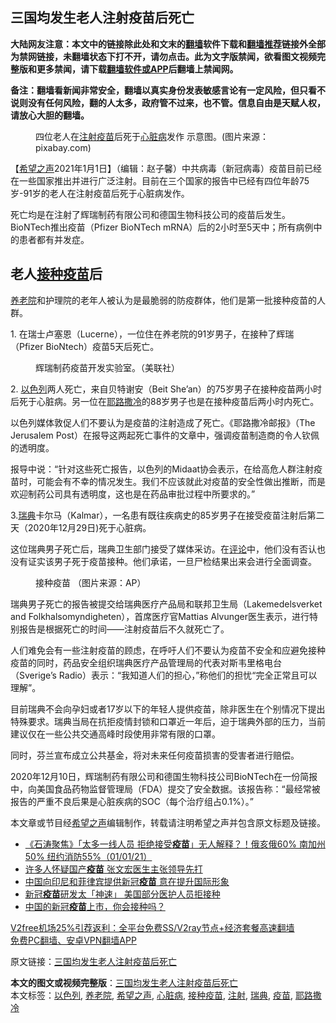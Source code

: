  <h2>三国均发生老人注射疫苗后死亡</h2> <p class="notice"><b>大陆网友注意：本文中的链接除此处和文末的<a href="https://github.com/bannedbook/fanqiang" >翻墙</a>软件下载和<a href="https://github.com/killgcd/justmysocks/blob/master/README.md">翻墙推荐</a>链接外全部为禁网链接，未翻墙状态下打不开，请勿点击。此为文字版禁闻，欲看图文视频完整版和更多禁闻，请下载<a href="https://github.com/bannedbook/fanqiang">翻墙软件或APP</a>后翻墙上禁闻网。</p><p>备注：翻墙看新闻非常安全，翻墙以真实身份发表敏感言论有一定风险，但只看不说则没有任何风险，翻的人太多，政府管不过来，也不管。信息自由是天赋人权，请放心大胆的翻墙。</b></p>  <div class="entry"> <figure> <p><figcaption>四位老人在<a href="https://www.bannedbook.org/bnews/tag/%E6%B3%A8%E5%B0%84/" class="st_tag internal_tag" rel="tag" title="标签 注射 下的日志">注射</a><a href="https://www.bannedbook.org/bnews/tag/%e7%96%ab%e8%8b%97/" class="st_tag internal_tag" rel="tag" title="标签 疫苗 下的日志">疫苗</a>后死于<a href="https://www.bannedbook.org/bnews/tag/%e5%bf%83%e8%84%8f%e7%97%85/" class="st_tag internal_tag" rel="tag" title="标签 心脏病 下的日志">心脏病</a>发作   示意图。(图片来源：pixabay.com)</figcaption></figure> <p>【<span class='wp_keywordlink_affiliate'><a href="https://www.soundofhope.org" title="希望之声" target="_blank">希望之声</a></span>2021年1月1日】（编辑：赵子馨）中共病毒（新冠病毒）疫苗目前已经在一些国家推出并进行广泛注射。目前在三个国家的报告中已经有四位年龄75岁-91岁的老人在注射疫苗后死于心脏病发作。</p> <p>死亡均是在注射了辉瑞制药有限公司和德国生物科技公司的疫苗后发生。BioNTech推出疫苗（Pfizer BioNTech mRNA）后的2小时至5天中；所有病例中的患者都有并发症。</p> <h2><strong>老人<a href="https://www.bannedbook.org/bnews/tag/%E6%8E%A5%E7%A7%8D%E7%96%AB%E8%8B%97/" class="st_tag internal_tag" rel="tag" title="标签 接种疫苗 下的日志">接种疫苗</a>后</strong></h2> <p><a href="https://www.bannedbook.org/bnews/tag/%e5%85%bb%e8%80%81%e9%99%a2/" class="st_tag internal_tag" rel="tag" title="标签 养老院 下的日志">养老院</a>和护理院的老年人被认为是最脆弱的防疫群体，他们是第一批接种疫苗的人群。</p> <p>1. 在瑞士卢塞恩（Lucerne），一位住在养老院的91岁男子，在接种了辉瑞（Pfizer BioNtech）疫苗5天后死亡。</p>  <figure><figcaption>辉瑞制药疫苗开发实验室。（美联社）</figcaption></figure> <p>2. <a href="https://www.bannedbook.org/bnews/tag/%e4%bb%a5%e8%89%b2%e5%88%97/" class="st_tag internal_tag" rel="tag" title="标签 以色列 下的日志">以色列</a>两人死亡，来自贝特谢安（Beit She’an）的75岁男子在接种疫苗两小时后死于心脏病。另一位在<a href="https://www.bannedbook.org/bnews/tag/%e8%80%b6%e8%b7%af%e6%92%92%e5%86%b7/" class="st_tag internal_tag" rel="tag" title="标签 耶路撒冷 下的日志">耶路撒冷</a>的88岁男子也是在接种疫苗后两小时内死亡。</p> <p>以色列媒体敦促人们不要认为是疫苗的注射造成了死亡。《耶路撒冷邮报》（The Jerusalem Post）在报导这两起死亡事件的文章中，强调疫苗制造商的令人钦佩的透明度。</p> <p>报导中说：“针对这些死亡报告，以色列的Midaat协会表示，在给高危人群注射疫苗时，可能会有不幸的情况发生。我们不应该就此对疫苗的安全性做出推断，而是欢迎制药公司具有透明度，这也是在药品审批过程中所要求的。”</p> <p>3.<a href="https://www.bannedbook.org/bnews/tag/%e7%91%9e%e5%85%b8/" class="st_tag internal_tag" rel="tag" title="标签 瑞典 下的日志">瑞典</a>卡尔马（Kalmar），一名患有既往疾病史的85岁男子在接受疫苗注射后第二天（2020年12月29日)死于心脏病。</p>  <p>这位瑞典男子死亡后，瑞典卫生部门接受了媒体采访。在<span class='wp_keywordlink_affiliate'><a href="https://www.bannedbook.org/bnews/comments/" title="新闻评论" target="_blank">评论</a></span>中，他们没有否认也没有证实该男子死于疫苗接种。他们承诺，一旦尸检结果出来会进行全面调查。</p> <figure><figcaption>接种疫苗 （图片来源：AP）</figcaption></figure> <p>瑞典男子死亡的报告被提交给瑞典医疗产品局和联邦卫生局（Lakemedelsverket and Folkhalsomyndigheten），首席医疗官Mattias Alvunger医生表示，进行特别报告是根据死亡的时间——注射疫苗后不久就死亡了。</p> <p>人们难免会有一些注射疫苗的顾虑，在呼吁人们不要认为疫苗不安全和应避免接种疫苗的同时，药品安全组织瑞典医疗产品管理局的代表对斯韦里格电台（Sverige’s Radio）表示：“我知道人们的担心，”称他们的担忧“完全正常且可以理解”。</p> <p>目前瑞典不会向孕妇或者17岁以下的年轻人提供疫苗，除非医生在个别情况下提出特殊要求。瑞典当局在抗拒疫情封锁和口罩近一年后，迫于瑞典外部的压力，当前建议仅在一些公共交通高峰时段使用非常有限的口罩。</p>  <p>同时，芬兰宣布成立公共基金，将对未来任何疫苗损害的受害者进行赔偿。</p> <p>2020年12月10日，辉瑞制药有限公司和德国生物科技公司BioNTech在一份简报中，向美国食品药物监督管理局（FDA）提交了安全数据。该报告称：“最经常被报告的严重不良后果是心脏疾病的SOC（每个治疗组占0.1%）。”</p> <p>本文章或节目经<a href="https://www.bannedbook.org/bnews/tag/%e5%b8%8c%e6%9c%9b%e4%b9%8b%e5%a3%b0/" class="st_tag internal_tag" rel="tag" title="标签 希望之声 下的日志">希望之声</a>编辑制作，转载请注明希望之声并包含原文标题及链接。</p> <ul class='op-related-articles' title='相关阅读'> <li><a href='https://www.bannedbook.org/bnews/bannedvideo/20210102/1459558.html' target='_blank'>《石涛聚焦》「太多一线人员 拒绝接受<b>疫苗</b>」无人解释？！俄亥俄60% 南加州50% 纽约消防55%（01/01/21）</a></li> <li><a href='https://www.bannedbook.org/bnews/headline/20210102/1459366.html' target='_blank'>许多人怀疑国产<b>疫苗</b> 张文宏医生主张领导先打</a></li> <li><a href='https://www.bannedbook.org/bnews/headline/20210102/1459299.html' target='_blank'>中国向印尼和菲律宾提供新冠<b>疫苗</b> 意在提升国际形象</a></li> <li><a href='https://www.bannedbook.org/bnews/cnnews/20210102/1459289.html' target='_blank'>新冠<b>疫苗</b>研发太「神速」 美国部分医护人员拒接种</a></li> <li><a href='https://www.bannedbook.org/bnews/baitai/20210101/1459191.html' target='_blank'>中国的新冠<b>疫苗</b>上市，你会接种吗？</a></li> </ul> <p class="texttj"> <a href="https://www.bannedbook.org/forum23/topic22702.html" target="_blank">V2free机场25%引荐返利：全平台免费SS/V2ray节点+经济套餐高速翻墙</a><br/> <a href="https://github.com/bannedbook/fanqiang/wiki/%E7%A6%81%E9%97%BB%E7%BD%91%E5%AE%89%E5%8D%93%E7%BF%BB%E5%A2%99%E6%96%B0%E9%97%BBAPP" target="_blank">免费PC翻墙、安卓VPN翻墙APP</a></p><p>原文链接：<a class="src_link"  href="https://www.soundofhope.org/post/459557" target="_blank">三国均发生老人注射疫苗后死亡</a></p> <a name='sharetosocial'></a>       <div><b>本文的图文或视频完整版</b>：<a href='https://www.bannedbook.org/bnews/comments/20210102/1459575.html'>三国均发生老人注射疫苗后死亡</a></div>  </div><!--END ENTRY--> <div class="postfooter"> <div>本文标签：<a href="https://www.bannedbook.org/bnews/tag/%e4%bb%a5%e8%89%b2%e5%88%97/" rel="tag">以色列</a>, <a href="https://www.bannedbook.org/bnews/tag/%e5%85%bb%e8%80%81%e9%99%a2/" rel="tag">养老院</a>, <a href="https://www.bannedbook.org/bnews/tag/%e5%b8%8c%e6%9c%9b%e4%b9%8b%e5%a3%b0/" rel="tag">希望之声</a>, <a href="https://www.bannedbook.org/bnews/tag/%e5%bf%83%e8%84%8f%e7%97%85/" rel="tag">心脏病</a>, <a href="https://www.bannedbook.org/bnews/tag/%E6%8E%A5%E7%A7%8D%E7%96%AB%E8%8B%97/" rel="tag">接种疫苗</a>, <a href="https://www.bannedbook.org/bnews/tag/%E6%B3%A8%E5%B0%84/" rel="tag">注射</a>, <a href="https://www.bannedbook.org/bnews/tag/%e7%91%9e%e5%85%b8/" rel="tag">瑞典</a>, <a href="https://www.bannedbook.org/bnews/tag/%e7%96%ab%e8%8b%97/" rel="tag">疫苗</a>, <a href="https://www.bannedbook.org/bnews/tag/%e8%80%b6%e8%b7%af%e6%92%92%e5%86%b7/" rel="tag">耶路撒冷</a></div>  </div><!--END POSTFOOTER--> 